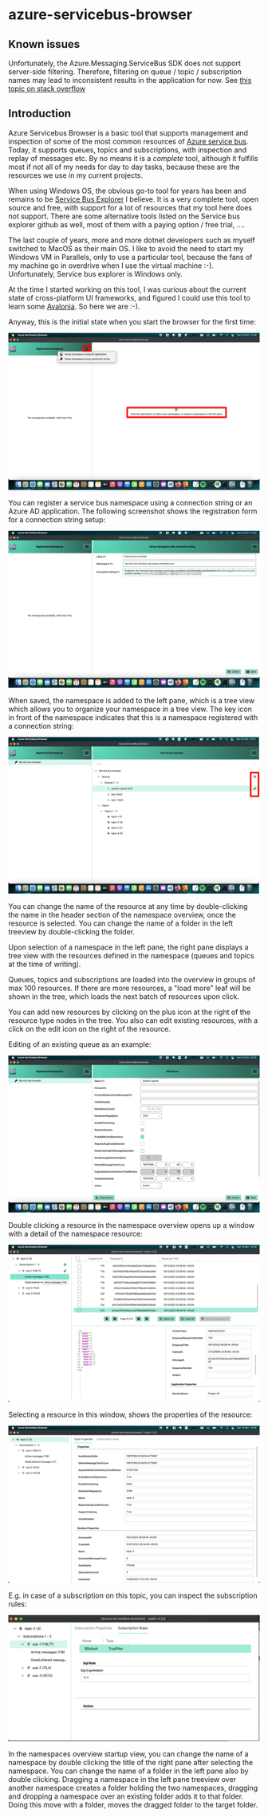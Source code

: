 # azure-servicebus-browser
## Known issues
Unfortunately, the Azure.Messaging.ServiceBus SDK does not support server-side filtering. Therefore, filtering on queue / topic / subscription names may lead to inconsistent results in the application for now. See [this topic on stack overflow](https://stackoverflow.com/questions/77697436/filtering-topics-queues-subscriptions-with-azure-messaging-servicebus)
## Introduction
Azure Servicebus Browser is a basic tool that supports management and inspection of some of the most common resources of [Azure service bus](https://azure.microsoft.com/en-us/products/service-bus/). Today, it supports queues, topics and subscriptions, with inspection and replay of messages etc. By no means it is a *complete* tool, although it fulfills most if not all of my needs for day to day tasks, because these are the resources we use in my current projects.

When using Windows OS, the obvious go-to tool for years has been and remains to be [Service Bus Explorer](https://github.com/paolosalvatori/ServiceBusExplorer) I believe. It is a very complete tool, open source and free, with support for a lot of resources that my tool here does not support. There are some alternative tools listed on the Service bus explorer github as well, most of them with a paying option / free trial, ....

The last couple of years, more and more dotnet developers such as myself switched to MacOS as their main OS. I like to avoid the need to start my Windows VM in Parallels, only to use a particular tool, because the fans of my machine go in overdrive when I use the virtual machine :-). Unfortunately, Service bus explorer is Windows only. 

At the time I started working on this tool, I was curious about the current state of cross-platform UI frameworks, and figured I could use this tool to learn some [Avalonia](https://avaloniaui.net). So here we are :-).

Anyway, this is the initial state when you start the browser for the first time:

![Empty State](assets/empty_state.png)

You can register a service bus namespace using a connection string or an Azure AD application. The following screenshot shows the registration form for a connection string setup:

![Setup namespace with connection string](assets/Setup%20connection%20string%20connection.png)

When saved, the namespace is added to the left pane, which is a tree view which allows you to organize your namespace in a tree view. The key icon in front of the namespace indicates that this is a namespace registered with a connection string:

![Namespace overview](assets/namespace%20overview.png)

You can change the name of the resource at any time by double-clicking the name in the header section of the namespace overview, once the resource is selected. You can change the name of a folder in the left treeview by double-clicking the folder.

Upon selection of a namespace in the left pane, the right pane displays a tree view with the resources defined in the namespace (queues and topics at the time of writing). 

Queues, topics and subscriptions are loaded into the overview in groups of max 100 resources. If there are more resources, a "load more" leaf will be shown in the tree, which loads the next batch of resources upon click.

You can add new resources by clicking on the plus icon at the right of the resource type nodes in the tree. You also can edit existing resources, with a click on the edit icon on the right of the resource.

Editing of an existing queue as an example:

![Edit resource](assets/Edit%20existing%20queue.png)

Double clicking a resource in the namespace overview opens up a window with a detail of the namespace resource:

![](assets/Namespace%20resource%20detail%20with%20messages.png)

Selecting a resource in this window, shows the properties of the resource:

![](assets/Namespace%20resource%20properties.png)

E.g. in case of a subscription on this topic, you can inspect the subscription rules:

![](assets/Subscription%20rules.png)

In the namespaces overview startup view, you can change the name of a namespace by double clicking the title of the right pane after selecting the namespace. 
You can change the name of a folder in the left pane also by double clicking. 
Dragging a namespace in the left pane treeview over another namespace creates a folder holding the two namespaces, dragging and dropping a namespace over an existing folder adds it to that folder. Doing this move with a folder, moves the dragged folder to the target folder.
